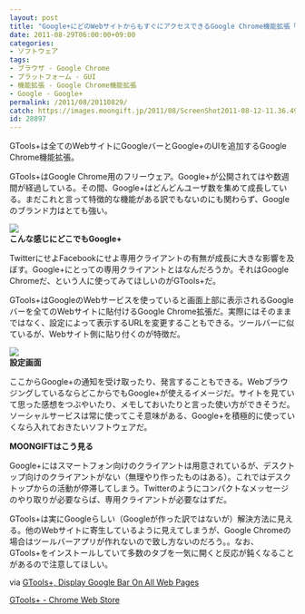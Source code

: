 ```yaml
---
layout: post
title: "Google+にどのWebサイトからもすぐにアクセスできるGoogle Chrome機能拡張「GTools+」"
date: 2011-08-29T06:00:00+09:00
categories:
- ソフトウェア
tags: 
- ブラウザ - Google Chrome
- プラットフォーム - GUI
- 機能拡張 - Google Chrome機能拡張
- Google - Google+
permalink: /2011/08/20110829/
catch: https://images.moongift.jp/2011/08/ScreenShot2011-08-12-11.36.49_thumb.png
id: 28897
---
```

GTools+は全てのWebサイトにGoogleバーとGoogle+のUIを追加するGoogle Chrome機能拡張。

  

GTools+はGoogle Chrome用のフリーウェア。Google+が公開されてはや数週間が経過している。その間、Google+はどんどんユーザ数を集めて成長している。まだこれと言って特徴的な機能がある訳でもないのにも関わらず、Googleのブランド力はとても強い。

  

[![](https://images.moongift.jp/2011/08/ScreenShot2011-08-12-11.37.20_thumb.png)](https://images.moongift.jp/2011/08/6de484ec2b63e4e776c482ec8c49a2dd.png)  
**こんな感じにどこでもGoogle+**

  

TwitterにせよFacebookにせよ専用クライアントの有無が成長に大きな影響を及ぼす。Google+にとっての専用クライアントとはなんだろうか。それはGoogle Chromeだ、という人に使ってみてほしいのがGTools+だ。

  
<!--more-->  

GTools+はGoogleのWebサービスを使っていると画面上部に表示されるGoogleバーを全てのWebサイトに貼付けるGoogle Chrome拡張だ。実際にはそのままではなく、設定によって表示するURLを変更することもできる。ツールバーに似ているが、Webサイト側に貼り付くのが特徴だ。

  

[![](https://images.moongift.jp/2011/08/ScreenShot2011-08-12-11.36.49_thumb.png)](https://images.moongift.jp/2011/08/f1638e8c94ecfe590c246b68d48f48c6.png)  
**設定画面**

  

ここからGoogle+の通知を受け取ったり、発言することもできる。WebブラウジングしているならどこからでもGoogle+が使えるイメージだ。サイトを見ていて思った感想をつぶやいたり、メモしておいたりと言った使い方ができそうだ。ソーシャルサービスは常に使ってこそ意味がある、Google+を積極的に使っていくなら入れておきたいソフトウェアだ。

  
  
  

**MOONGIFTはこう見る**

  

Google+にはスマートフォン向けのクライアントは用意されているが、デスクトップ向けのクライアントがない（無理やり作ったものはある）。これではデスクトップからの活動が停滞してしまう。Twitterのようにコンパクトなメッセージのやり取りが必要ならば、専用クライアントが必要なはずだ。

  

GTools+は実にGoogleらしい（Googleが作った訳ではないが）解決方法に見える。他のWebサイトに寄生しているように見えてしまうが、Google Chromeの場合はツールバーアプリが作れないので致し方ないのだろう。。なお、GTools+をインストールしていて多数のタブを一気に開くと反応が鈍くなることがあるので注意してほしい。

  

via [GTools+, Display Google Bar On All Web Pages](http://www.ghacks.net/2011/08/10/gtools-display-google-bar-on-all-web-pages/)

  

[GTools+ - Chrome Web Store](https://chrome.google.com/webstore/detail/ooecfhdoddbnaemajiegakhchcfpjada#)

